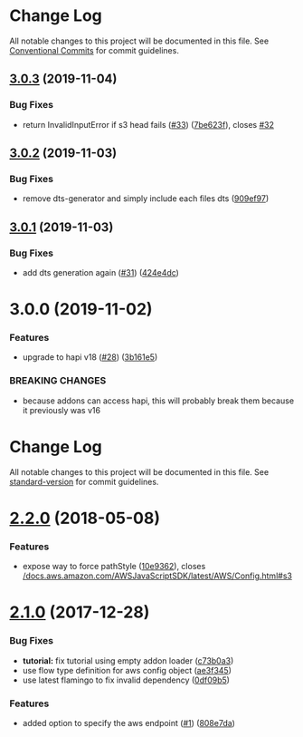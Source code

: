 # Change Log

All notable changes to this project will be documented in this file.
See [Conventional Commits](https://conventionalcommits.org) for commit guidelines.

## [3.0.3](https://github.com/piobyte/flamingo-s3/compare/flamingo-s3@3.0.2...flamingo-s3@3.0.3) (2019-11-04)


### Bug Fixes

* return InvalidInputError if s3 head fails ([#33](https://github.com/piobyte/flamingo-s3/issues/33)) ([7be623f](https://github.com/piobyte/flamingo-s3/commit/7be623f)), closes [#32](https://github.com/piobyte/flamingo-s3/issues/32)





## [3.0.2](https://github.com/piobyte/flamingo-s3/compare/flamingo-s3@3.0.1...flamingo-s3@3.0.2) (2019-11-03)


### Bug Fixes

* remove dts-generator and simply include each files dts ([909ef97](https://github.com/piobyte/flamingo-s3/commit/909ef97))





## [3.0.1](https://github.com/piobyte/flamingo-s3/compare/flamingo-s3@3.0.0...flamingo-s3@3.0.1) (2019-11-03)


### Bug Fixes

* add dts generation again ([#31](https://github.com/piobyte/flamingo-s3/issues/31)) ([424e4dc](https://github.com/piobyte/flamingo-s3/commit/424e4dc))





# 3.0.0 (2019-11-02)


### Features

* upgrade to hapi v18 ([#28](https://github.com/piobyte/flamingo-s3/issues/28)) ([3b161e5](https://github.com/piobyte/flamingo-s3/commit/3b161e5))


### BREAKING CHANGES

* because addons can access hapi, this will probably
break them because it previously was v16





# Change Log

All notable changes to this project will be documented in this file. See [standard-version](https://github.com/conventional-changelog/standard-version) for commit guidelines.

<a name="2.2.0"></a>
# [2.2.0](https://github.com/piobyte/flamingo-s3/compare/v2.1.0...v2.2.0) (2018-05-08)


### Features

* expose way to force pathStyle ([10e9362](https://github.com/piobyte/flamingo-s3/commit/10e9362)), closes [/docs.aws.amazon.com/AWSJavaScriptSDK/latest/AWS/Config.html#s3](https://github.com//docs.aws.amazon.com/AWSJavaScriptSDK/latest/AWS/Config.html/issues/s3)



<a name="2.1.0"></a>
# [2.1.0](https://github.com/piobyte/flamingo-s3/compare/v2.0.1...v2.1.0) (2017-12-28)


### Bug Fixes

* **tutorial:** fix tutorial using empty addon loader ([c73b0a3](https://github.com/piobyte/flamingo-s3/commit/c73b0a3))
* use flow type definition for aws config object ([ae3f345](https://github.com/piobyte/flamingo-s3/commit/ae3f345))
* use latest flamingo to fix invalid dependency ([0df09b5](https://github.com/piobyte/flamingo-s3/commit/0df09b5))


### Features

* added option to specify the aws endpoint ([#1](https://github.com/piobyte/flamingo-s3/issues/1)) ([808e7da](https://github.com/piobyte/flamingo-s3/commit/808e7da))
